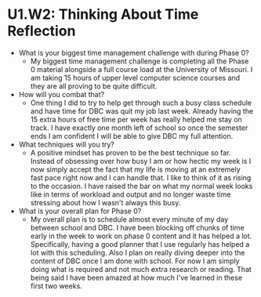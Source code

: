 # U1.W2: Thinking About Time Reflection

* What is your biggest time management challenge with during Phase 0? 
  * My biggest time management challenge is completing all the Phase 0 material alongside a full course load at the University of Missouri.  I am taking 15 hours of upper level computer science courses and they are all proving to be quite difficult. 
* How will you combat that? 
  * One thing I did to try to help get through such a busy class schedule and have time for DBC was quit my job last week.  Already having the 15 extra hours of free time per week has really helped me stay on track.  I have exactly one month left of school so once the semester ends I am confident I will be able to give DBC my full attention.   
* What techniques will you try? 
  * A positive mindset has proven to be the best technique so far.  Instead of obsessing over how busy I am or how hectic my week is I now simply accept the fact that my life is moving at an extremely fast pace right now and I can handle that.  I like to think of it as rising to the occasion.  I have raised the bar on what my normal week looks like in terms of workload and output and no longer waste time stressing about how I wasn't always this busy.  
* What is your overall plan for Phase 0?
  * My overall plan is to schedule almost every minute of my day between school and DBC.  I have been blocking off chunks of time early in the week to work on phase 0 content and it has helped a lot.  Specifically, having a good planner that I use regularly has helped a lot with this scheduling.  Also I plan on really diving deeper into the content of DBC once I am done with school.  For now I am simply doing what is required and not much extra research or reading.  That being said I have been amazed at how much I've learned in these first two weeks.  
